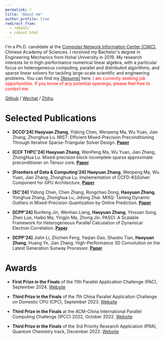 ```yaml
---
permalink: /
title: "About me"
author_profile: true
redirect_from: 
  - /about/
  - /about.html
---
```



I'm a Ph.D. candidate at the [Computer Network Information Center (CNIC)](http://www.cnic.cas.cn/), Chinese Academy of Sciences. I received my Bachelor's degree in Engineering Mechanics from Hohai University in 2019. My research interests lie in high-performance numerical linear algebra, with a particular focus on heterogeneous computing, parallel and distributed algorithms, and sparse linear solvers for tackling large-scale scientific and engineering problems. You can find my [[Resume]](../files/zhanghaoyuan.pdf) here. <span style="color: red;">I am currently seeking job opportunities. If you know of any potential openings, please feel free to contact me.</span> 


[Github](https://github.com/MicroZHY) / [Wechat](../images/wechat.jpg) / [Zhihu](https://www.zhihu.com/people/micro-10-53)
 
 
# Selected Publications

  
- **[ICCD'24]** **Haoyuan Zhang**, Yidong Chen, Wenpeng Ma, Wu Yuan, Jian Zhang, Zhonghua Lu. MIST: Efficient Mixed-Precision Preconditioning Through Iterative Sparse-Triangular Solver Design. [**Paper**](https://ieeexplore.ieee.org/stamp/stamp.jsp?tp=&arnumber=10818195)

- **[CCF THPC'24]** **Haoyuan Zhang**, WenPeng Ma, Wu Yuan, Jian Zhang, ZhongHua Lu. Mixed-precision block incomplete sparse approximate preconditioner on Tensor core. [**Paper**](https://www.researchgate.net/publication/373920365_Mixed-precision_block_incomplete_sparse_approximate_preconditioner_on_Tensor_core)

- **[Frontiers of Data & Computing'24]** **Haoyuan Zhang**, Wenpeng Ma, Wu Yuan, Jian Zhang, Zhonghua Lu. Implementation of CCFD-KSSolver Component for GPU Architecture. [**Paper**](http://www.jfdc.cnic.cn/CN/10.11871/jfdc.issn.2096-742X.2024.01.007)
  
- **[SC'24]** Yidong Chen, Chen Zhang, Rongchao Dong, **Haoyuan Zhang**, Yonghua Zhang, Zhonghua Lu, Jidong Zhai. MIXQ: Taming Dynamic Outliers in Mixed-Precision Quantization by Online Prediction. [**Paper**](https://dl.acm.org/doi/pdf/10.1109/SC41406.2024.00080)
  
- **[ICPP'24]** Runfeng Jin, Wenhao Liang, **Haoyuan Zhang**, Yinxuan Song, Zhen Luo, Haibo Ma, Yingjin Ma, Zhong Jin. PASCI: A Scalable Framework for Heterogeneous Parallel Calculation of Dynamical Electron Correlation. [**Paper**](https://dl.acm.org/doi/pdf/10.1145/3673038.3673098)
  
- **[ICPP'24]** Jialin Li, Zhichen Feng, Yaqian Gao, Shaobo Tian, **Haoyuan Zhang**, Huang Ye, Jian Zhang. High-Performance 3D Convolution on the Latest Generation Sunway Processor. [**Paper**](https://dl.acm.org/doi/pdf/10.1145/3673038.3673093)



# Awards

- **First Prize in the Finals** of the 11th Parallel Application Challenge (PAC), September 2024. [Website](http://www.paratera-edu.org.cn/news/detail?id=793)
  
- **Third Prize in the Finals** of the 7th China Parallel Application Challenge on Domestic CPU (CPC), September 2023. [Website](http://www.paratera-edu.org.cn/news/detail?id=719)

- **Third Prize in the Finals** at the ACM-China International Parallel Computing Challenge (IPCC) 2022, October 2022. [Website](https://mp.weixin.qq.com/s/5STOFRnqFGp7xwu7WRSgXg)

- **Third Prize in the Finals** of the 3rd Priority Research Application (PRA), Quantum Chemistry track, December 2022. [Website](https://cas-pra.sugon.com/sugon/historyReview.html)

 
 
